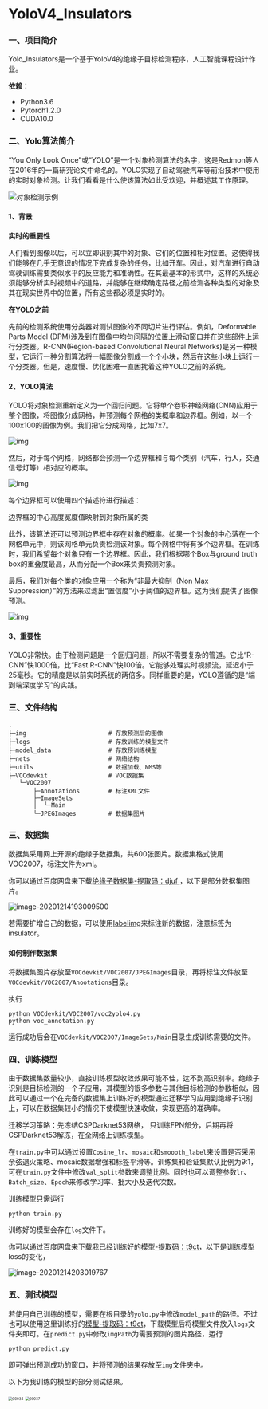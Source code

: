 # YoloV4_Insulators

### 一、项目简介

Yolo_Insulators是一个基于YoloV4的绝缘子目标检测程序，人工智能课程设计作业。

**依赖**：

- Python3.6
- Pytorch1.2.0
- CUDA10.0

### 二、Yolo算法简介

“You Only Look Once”或“YOLO”是一个对象检测算法的名字，这是Redmon等人在2016年的一篇研究论文中命名的。YOLO实现了自动驾驶汽车等前沿技术中使用的实时对象检测。让我们看看是什么使该算法如此受欢迎，并概述其工作原理。

![对象检测示例](.assets/4034970a304e251f40223503c86146117d3e5366.jpeg)

#### 1、背景

**实时的重要性**

人们看到图像以后，可以立即识别其中的对象、它们的位置和相对位置。这使得我们能够在几乎无意识的情况下完成复杂的任务，比如开车。因此，对汽车进行自动驾驶训练需要类似水平的反应能力和准确性。在其最基本的形式中，这样的系统必须能够分析实时视频中的道路，并能够在继续确定路径之前检测各种类型的对象及其在现实世界中的位置，所有这些都必须是实时的。

**在YOLO之前**

先前的检测系统使用分类器对测试图像的不同切片进行评估。例如，Deformable Parts Model (DPM)涉及到在图像中均匀间隔的位置上滑动窗口并在这些部件上运行分类器。R-CNN(Region-based Convolutional Neural Networks)是另一种模型，它运行一种分割算法将一幅图像分割成一个个小块，然后在这些小块上运行一个分类器。但是，速度慢、优化困难一直困扰着这种YOLO之前的系统。

#### 2、YOLO算法

YOLO将对象检测重新定义为一个回归问题。它将单个卷积神经网络(CNN)应用于整个图像，将图像分成网格，并预测每个网格的类概率和边界框。例如，以一个100x100的图像为例。我们把它分成网格，比如7x7。

![img](.assets/8694a4c27d1ed21bc6ed15f6c38952c250da3fee.jpeg)

然后，对于每个网格，网络都会预测一个边界框和与每个类别（汽车，行人，交通信号灯等）相对应的概率。

![img](.assets/d52a2834349b033bae87aafa7b29b9d5d439bdf5.jpeg)

每个边界框可以使用四个描述符进行描述：

边界框的中心高度宽度值映射到对象所属的类

此外，该算法还可以预测边界框中存在对象的概率。如果一个对象的中心落在一个网格单元中，则该网格单元负责检测该对象。每个网格中将有多个边界框。在训练时，我们希望每个对象只有一个边界框。因此，我们根据哪个Box与ground truth box的重叠度最高，从而分配一个Box来负责预测对象。

最后，我们对每个类的对象应用一个称为“非最大抑制（Non Max Suppression）”的方法来过滤出“置信度”小于阈值的边界框。这为我们提供了图像预测。

![img](.assets/a8014c086e061d95a3897a4e0b1385d760d9cae3.jpeg)

#### 3、重要性

YOLO非常快。由于检测问题是一个回归问题，所以不需要复杂的管道。它比“R-CNN”快1000倍，比“Fast R-CNN”快100倍。它能够处理实时视频流，延迟小于25毫秒。它的精度是以前实时系统的两倍多。同样重要的是，YOLO遵循的是“端到端深度学习”的实践。

### 三、文件结构

```
.
├─img						# 存放预测后的图像
├─logs						# 存放训练的模型文件
├─model_data				# 存放预训练模型
├─nets						# 网络结构
├─utils						# 数据加载、NMS等
├─VOCdevkit					# VOC数据集
   └─VOC2007
       ├─Annotations		# 标注XML文件
       ├─ImageSets			
       │  └─Main
       └─JPEGImages			# 数据集图片
```



### 三、数据集

数据集采用网上开源的绝缘子数据集，共600张图片。数据集格式使用VOC2007，标注文件为xml。

你可以通过百度网盘来下载[绝缘子数据集-提取码：djuf ](https://pan.baidu.com/s/1z_J9tx-151FFAVW9ASJz9A )，以下是部分数据集图片。

![image-20201214193009500](.assets/image-2020121419300950.png)

若需要扩增自己的数据，可以使用[labelimg](https://github.com/tzutalin/labelImg)来标注新的数据，注意标签为insulator。

#### 如何制作数据集

将数据集图片存放至`VOCdevkit/VOC2007/JPEGImages`目录，再将标注文件放至`VOCdevkit/VOC2007/Anootations`目录。

执行

```
python VOCdevkit/VOC2007/voc2yolo4.py
python voc_annotation.py
```

运行成功后会在`VOCdevkit/VOC2007/ImageSets/Main`目录生成训练需要的文件。

### 四、训练模型

由于数据集数量较小，直接训练模型收敛效果可能不佳，达不到高识别率。绝缘子识别是目标检测的一个子应用，其模型的很多参数与其他目标检测的参数相似，因此可以通过一个在完备的数据集上训练好的模型通过迁移学习应用到绝缘子识别上，可以在数据集较小的情况下使模型快速收敛，实现更高的准确率。

迁移学习策略：先冻结CSPDarknet53网络， 只训练FPN部分，后期再将CSPDarknet53解冻，在全网络上训练模型。

在`train.py`中可以通过设置`Cosine_lr`、`mosaic`和`smoooth_label`来设置是否采用余弦退火策略、mosaic数据增强和标签平滑等。训练集和验证集默认比例为9:1，可在`train.py`文件中修改`val_split`参数来调整比例。同时也可以调整参数`lr`、`Batch_size`、`Epoch`来修改学习率、批大小及迭代次数。

训练模型只需运行

```
python train.py
```

训练好的模型会存在`log`文件下。

你可以通过百度网盘来下载我已经训练好的[模型-提取码：t9ct](https://pan.baidu.com/s/1bGBd9821KCpcgOTRuHQseg)，以下是训练模型loss的变化，

![image-20201214203019767](.assets/image-20201214203019767.png)

### 五、测试模型

若使用自己训练的模型，需要在根目录的`yolo.py`中修改`model_path`的路径。不过也可以使用这里训练好的[模型-提取码：t9ct](https://pan.baidu.com/s/1bGBd9821KCpcgOTRuHQseg)，下载模型后将模型文件放入`logs`文件夹即可。在`predict.py`中修改`imgPath`为需要预测的图片路径，运行

```
python predict.py
```

即可弹出预测成功的窗口，并将预测的结果存放至`img`文件夹中。

以下为我训练的模型的部分测试结果。

<img src=".assets/00034.jpg" alt="00034" style="zoom:50%;" />

<img src=".assets/00037.jpg" alt="00037" style="zoom:50%;" />